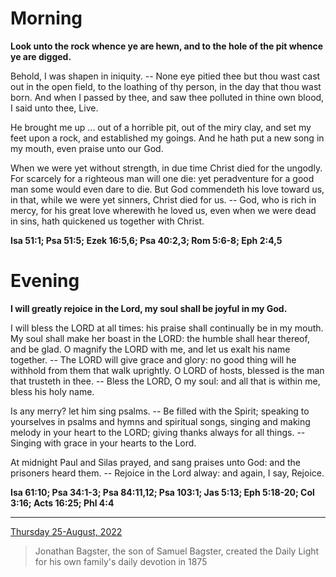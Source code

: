 # Morning

**Look unto the rock whence ye are hewn, and to the hole of the pit whence ye are digged.**
 
Behold, I was shapen in iniquity. -- None eye pitied thee but thou wast cast out in the open field, to the loathing of thy person, in the day that thou wast born. And when I passed by thee, and saw thee polluted in thine own blood, I said unto thee, Live.
 
He brought me up ... out of a horrible pit, out of the miry clay, and set my feet upon a rock, and established my goings. And he hath put a new song in my mouth, even praise unto our God.
 
When we were yet without strength, in due time Christ died for the ungodly. For scarcely for a righteous man will one die: yet peradventure for a good man some would even dare to die. But God commendeth his love toward us, in that, while we were yet sinners, Christ died for us. -- God, who is rich in mercy, for his great love wherewith he loved us, even when we were dead in sins, hath quickened us together with Christ.  

**Isa 51:1; Psa 51:5; Ezek 16:5,6; Psa 40:2,3; Rom 5:6-8; Eph 2:4,5**

# Evening

**I will greatly rejoice in the Lord, my soul shall be joyful in my God.**
 
I will bless the LORD at all times: his praise shall continually be in my mouth. My soul shall make her boast in the LORD: the humble shall hear thereof, and be glad. O magnify the LORD with me, and let us exalt his name together. -- The LORD will give grace and glory: no good thing will he withhold from them that walk uprightly. O LORD of hosts, blessed is the man that trusteth in thee. -- Bless the LORD, O my soul: and all that is within me, bless his holy name.
 
Is any merry? let him sing psalms. -- Be filled with the Spirit; speaking to yourselves in psalms and hymns and spiritual songs, singing and making melody in your heart to the LORD; giving thanks always for all things. -- Singing with grace in your hearts to the Lord.
 
At midnight Paul and Silas prayed, and sang praises unto God: and the prisoners heard them. -- Rejoice in the Lord alway: and again, I say, Rejoice.  

**Isa 61:10; Psa 34:1-3; Psa 84:11,12; Psa 103:1; Jas 5:13; Eph 5:18-20; Col 3:16; Acts 16:25; Phl 4:4**

---

[Thursday 25-August, 2022](https://t.me/s/daily_light)

> Jonathan Bagster, the son of Samuel Bagster, created the Daily Light for his own family's daily devotion in 1875

